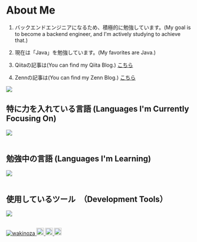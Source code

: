 
# About Me

1. バックエンドエンジニアになるため、積極的に勉強しています。(My goal is to become a backend engineer, and I'm actively studying to achieve that.)

2. 現在は「Java」を勉強しています。(My favorites are Java.)

3. Qiitaの記事は(You can find my Qiita Blog.)  [こちら](https://qiita.com/wakinoza)

4. Zennの記事は(You can find my Zenn Blog.) [こちら](https://zenn.dev/wakinoza)
   

![](https://github-readme-stats.vercel.app/api/top-langs?username=wakinoza&show_icons=true&locale=en&layout=compact)

## 特に力を入れている言語 (Languages I'm Currently Focusing On)

<img src="https://skillicons.dev/icons?i=java," /> <br /><br />

## 勉強中の言語 (Languages I'm Learning)

<img src="https://skillicons.dev/icons?i=html,css," /> <br /><br />

## 使用しているツール　（Development Tools）

<img src="https://skillicons.dev/icons?i=git,github,vscode,eclipse,notion," /> <br /><br />


<p align="left">
  <a href="https://github.com/wakinoza/wakinoza/">
    <img src="https://komarev.com/ghpvc/?username=wakinoza" alt="wakinoza" />
  </a>
  <a href="http://qiita.com/wakinoza">
    <img height="20" src="https://qiita-badge.apiapi.app/s/wakinoza/posts.svg" />
  </a>
  <a href="http://qiita.com/wakinoza">
    <img height="20" src="https://qiita-badge.apiapi.app/s/wakinoza/contributions.svg" />
  </a>
   <a href="https://zenn.dev/wakinoza">
    <img height="20" src="https://badgen.org/img/zenn/wakinoza/articles?style=plastic" />
  </a>
</p>
